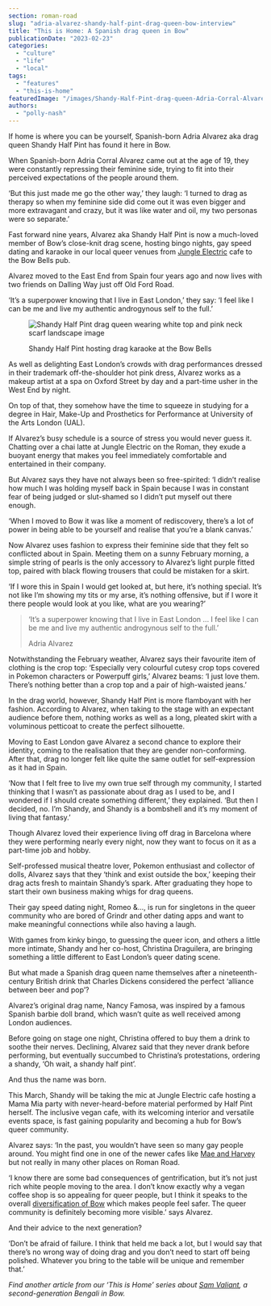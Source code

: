```yaml
---
section: roman-road
slug: "adria-alvarez-shandy-half-pint-drag-queen-bow-interview"
title: "This is Home: A Spanish drag queen in Bow"
publicationDate: "2023-02-23"
categories: 
  - "culture"
  - "life"
  - "local"
tags: 
  - "features"
  - "this-is-home"
featuredImage: "/images/Shandy-Half-Pint-drag-queen-Adria-Corral-Alvarez.jpg"
authors: 
  - "polly-nash"
---
```


If home is where you can be yourself, Spanish-born Adria Alvarez aka drag queen Shandy Half Pint has found it here in Bow.

When Spanish-born Adria Corral Alvarez came out at the age of 19, they were constantly repressing their feminine side, trying to fit into their perceived expectations of the people around them.

‘But this just made me go the other way,’ they laugh: ‘I turned to drag as therapy so when my feminine side did come out it was even bigger and more extravagant and crazy, but it was like water and oil, my two personas were so separate.’

Fast forward nine years, Alvarez aka Shandy Half Pint is now a much-loved member of Bow’s close-knit drag scene, hosting bingo nights, gay speed dating and karaoke in our local queer venues from [Jungle Electric](https://romanroadlondon.com/jungle-electric-safe-place-women/) cafe to the Bow Bells pub.

Alvarez moved to the East End from Spain four years ago and now lives with two friends on Dalling Way just off Old Ford Road. 

‘It’s a superpower knowing that I live in East London,’ they say: ‘I feel like I can be me and live my authentic androgynous self to the full.’

<figure>

![Shandy Half Pint drag queen wearing white top and pink neck scarf landscape image](/images/shandy-half-pint-drag-queen-landscape-1024x683.jpg)

<figcaption>

Shandy Half Pint hosting drag karaoke at the Bow Bells

</figcaption>

</figure>

As well as delighting East London’s crowds with drag performances dressed in their trademark off-the-shoulder hot pink dress, Alvarez works as a makeup artist at a spa on Oxford Street by day and a part-time usher in the West End by night. 

On top of that, they somehow have the time to squeeze in studying for a degree in Hair, Make-Up and Prosthetics for Performance at University of the Arts London (UAL). 

If Alvarez’s busy schedule is a source of stress you would never guess it. Chatting over a chai latte at Jungle Electric on the Roman, they exude a buoyant energy that makes you feel immediately comfortable and entertained in their company. 

But Alvarez says they have not always been so free-spirited: ‘I didn’t realise how much I was holding myself back in Spain because I was in constant fear of being judged or slut-shamed so I didn’t put myself out there enough. 

‘When I moved to Bow it was like a moment of rediscovery, there’s a lot of power in being able to be yourself and realise that you’re a blank canvas.’ 

Now Alvarez uses fashion to express their feminine side that they felt so conflicted about in Spain. Meeting them on a sunny February morning, a simple string of pearls is the only accessory to Alvarez’s light purple fitted top, paired with black flowing trousers that could be mistaken for a skirt. 

‘If I wore this in Spain I would get looked at, but here, it’s nothing special. It’s not like I’m showing my tits or my arse, it’s nothing offensive, but if I wore it there people would look at you like, what are you wearing?’ 

> ‘It’s a superpower knowing that I live in East London ... I feel like I can be me and live my authentic androgynous self to the full.’
> 
> Adria Alvarez

Notwithstanding the February weather, Alvarez says their favourite item of clothing is the crop top: ‘Especially very colourful cutesy crop tops covered in Pokemon characters or Powerpuff girls,’ Alvarez beams: ‘I just love them. There’s nothing better than a crop top and a pair of high-waisted jeans.’

In the drag world, however, Shandy Half Pint is more flamboyant with her fashion. According to Alvarez, when taking to the stage with an expectant audience before them, nothing works as well as a long, pleated skirt with a voluminous petticoat to create the perfect silhouette. 

Moving to East London gave Alvarez a second chance to explore their identity, coming to the realisation that they are gender non-conforming. After that, drag no longer felt like quite the same outlet for self-expression as it had in Spain. 

‘Now that I felt free to live my own true self through my community, I started thinking that I wasn’t as passionate about drag as I used to be, and I wondered if I should create something different,’ they explained. ‘But then I decided, no. I’m Shandy, and Shandy is a bombshell and it’s my moment of living that fantasy.’

Though Alvarez loved their experience living off drag in Barcelona where they were performing nearly every night, now they want to focus on it as a part-time job and hobby. 

Self-professed musical theatre lover, Pokemon enthusiast and collector of dolls, Alvarez says that they ‘think and exist outside the box,’ keeping their drag acts fresh to maintain Shandy’s spark. After graduating they hope to start their own business making whigs for drag queens. 

Their gay speed dating night, Romeo &..., is run for singletons in the queer community who are bored of Grindr and other dating apps and want to make meaningful connections while also having a laugh. 

With games from kinky bingo, to guessing the queer icon, and others a little more intimate, Shandy and her co-host, Christina Draguilera, are bringing something a little different to East London’s queer dating scene. 

But what made a Spanish drag queen name themselves after a nineteenth-century British drink that Charles Dickens considered the perfect ‘alliance between beer and pop’? 

Alvarez’s original drag name, Nancy Famosa, was inspired by a famous Spanish barbie doll brand, which wasn’t quite as well received among London audiences. 

Before going on stage one night, Christina offered to buy them a drink to soothe their nerves. Declining, Alvarez said that they never drank before performing, but eventually succumbed to Christina’s protestations, ordering a shandy, ‘Oh wait, a shandy half pint’. 

And thus the name was born. 

This March, Shandy will be taking the mic at Jungle Electric cafe hosting a Mama Mia party with never-heard-before material performed by Half Pint herself. The inclusive vegan cafe, with its welcoming interior and versatile events space, is fast gaining popularity and becoming a hub for Bow’s queer community. 

Alvarez says: ‘In the past, you wouldn’t have seen so many gay people around. You might find one in one of the newer cafes like [Mae and Harvey](https://romanroadlondon.com/mae-and-harvey-cafe/) but not really in many other places on Roman Road.

‘I know there are some bad consequences of gentrification, but it’s not just rich white people moving to the area. I don’t know exactly why a vegan coffee shop is so appealing for queer people, but I think it speaks to the overall [diversification of Bow](https://romanroadlondon.com/fifty-years-lgbt-tower-hamlets/) which makes people feel safer. The queer community is definitely becoming more visible.’ says Alvarez. 

And their advice to the next generation? 

‘Don’t be afraid of failure. I think that held me back a lot, but I would say that there’s no wrong way of doing drag and you don’t need to start off being polished. Whatever you bring to the table will be unique and remember that.’ 

_Find another article from our ‘This is Home’ series about_ [_Sam Valiant_](https://romanroadlondon.com/sam-valiant-second-generation-bengali-bow-interview/)_, a second-generation Bengali in Bow._ 


